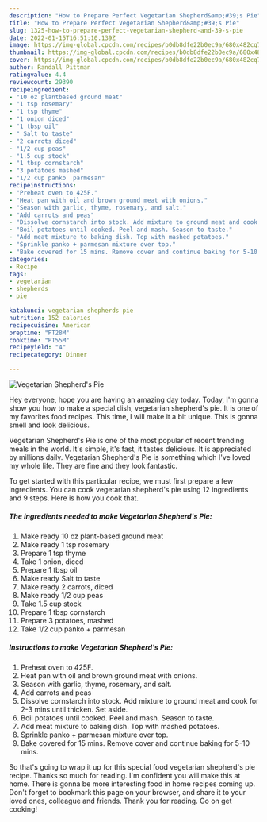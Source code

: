 ```yaml
---
description: "How to Prepare Perfect Vegetarian Shepherd&amp;#39;s Pie"
title: "How to Prepare Perfect Vegetarian Shepherd&amp;#39;s Pie"
slug: 1325-how-to-prepare-perfect-vegetarian-shepherd-and-39-s-pie
date: 2022-01-15T16:51:10.139Z
image: https://img-global.cpcdn.com/recipes/b0db8dfe22b0ec9a/680x482cq70/vegetarian-shepherds-pie-recipe-main-photo.jpg
thumbnail: https://img-global.cpcdn.com/recipes/b0db8dfe22b0ec9a/680x482cq70/vegetarian-shepherds-pie-recipe-main-photo.jpg
cover: https://img-global.cpcdn.com/recipes/b0db8dfe22b0ec9a/680x482cq70/vegetarian-shepherds-pie-recipe-main-photo.jpg
author: Randall Pittman
ratingvalue: 4.4
reviewcount: 29390
recipeingredient:
- "10 oz plantbased ground meat"
- "1 tsp rosemary"
- "1 tsp thyme"
- "1 onion diced"
- "1 tbsp oil"
- " Salt to taste"
- "2 carrots diced"
- "1/2 cup peas"
- "1.5 cup stock"
- "1 tbsp cornstarch"
- "3 potatoes mashed"
- "1/2 cup panko  parmesan"
recipeinstructions:
- "Preheat oven to 425F."
- "Heat pan with oil and brown ground meat with onions."
- "Season with garlic, thyme, rosemary, and salt."
- "Add carrots and peas"
- "Dissolve cornstarch into stock. Add mixture to ground meat and cook for 2-3 mins until thicken. Set aside."
- "Boil potatoes until cooked. Peel and mash. Season to taste."
- "Add meat mixture to baking dish. Top with mashed potatoes."
- "Sprinkle panko + parmesan mixture over top."
- "Bake covered for 15 mins. Remove cover and continue baking for 5-10 mins."
categories:
- Recipe
tags:
- vegetarian
- shepherds
- pie

katakunci: vegetarian shepherds pie 
nutrition: 152 calories
recipecuisine: American
preptime: "PT28M"
cooktime: "PT55M"
recipeyield: "4"
recipecategory: Dinner

---
```



![Vegetarian Shepherd&#39;s Pie](https://img-global.cpcdn.com/recipes/b0db8dfe22b0ec9a/680x482cq70/vegetarian-shepherds-pie-recipe-main-photo.jpg)

Hey everyone, hope you are having an amazing day today. Today, I'm gonna show you how to make a special dish, vegetarian shepherd&#39;s pie. It is one of my favorites food recipes. This time, I will make it a bit unique. This is gonna smell and look delicious.



Vegetarian Shepherd&#39;s Pie is one of the most popular of recent trending meals in the world. It's simple, it's fast, it tastes delicious. It is appreciated by millions daily. Vegetarian Shepherd&#39;s Pie is something which I've loved my whole life. They are fine and they look fantastic.


To get started with this particular recipe, we must first prepare a few ingredients. You can cook vegetarian shepherd&#39;s pie using 12 ingredients and 9 steps. Here is how you cook that.

<!--inarticleads1-->

##### The ingredients needed to make Vegetarian Shepherd&#39;s Pie:

1. Make ready 10 oz plant-based ground meat
1. Make ready 1 tsp rosemary
1. Prepare 1 tsp thyme
1. Take 1 onion, diced
1. Prepare 1 tbsp oil
1. Make ready  Salt to taste
1. Make ready 2 carrots, diced
1. Make ready 1/2 cup peas
1. Take 1.5 cup stock
1. Prepare 1 tbsp cornstarch
1. Prepare 3 potatoes, mashed
1. Take 1/2 cup panko + parmesan




<!--inarticleads2-->

##### Instructions to make Vegetarian Shepherd&#39;s Pie:

1. Preheat oven to 425F.
1. Heat pan with oil and brown ground meat with onions.
1. Season with garlic, thyme, rosemary, and salt.
1. Add carrots and peas
1. Dissolve cornstarch into stock. Add mixture to ground meat and cook for 2-3 mins until thicken. Set aside.
1. Boil potatoes until cooked. Peel and mash. Season to taste.
1. Add meat mixture to baking dish. Top with mashed potatoes.
1. Sprinkle panko + parmesan mixture over top.
1. Bake covered for 15 mins. Remove cover and continue baking for 5-10 mins.




So that's going to wrap it up for this special food vegetarian shepherd&#39;s pie recipe. Thanks so much for reading. I'm confident you will make this at home. There is gonna be more interesting food in home recipes coming up. Don't forget to bookmark this page on your browser, and share it to your loved ones, colleague and friends. Thank you for reading. Go on get cooking!
